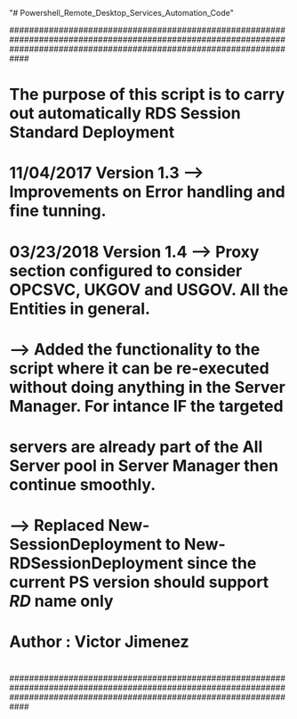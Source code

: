 "# Powershell_Remote_Desktop_Services_Automation_Code" 

############################################################################################################################################################################
# The purpose of this script is to carry out automatically RDS Session Standard Deployment 
#
# 11/04/2017  Version 1.3 --> Improvements on Error handling and fine tunning.
# 03/23/2018  Version 1.4 --> Proxy section configured to consider OPCSVC, UKGOV and USGOV. All the Entities in general.
#                         --> Added the functionality to the script where it can be re-executed without doing anything in the Server Manager. For intance IF the targeted 
#                             servers are already part of the All Server pool in Server Manager then continue smoothly.
#                         --> Replaced New-SessionDeployment to New-RDSessionDeployment since the current PS version should support *RD* name only
#
# Author : Victor Jimenez 
#
############################################################################################################################################################################

